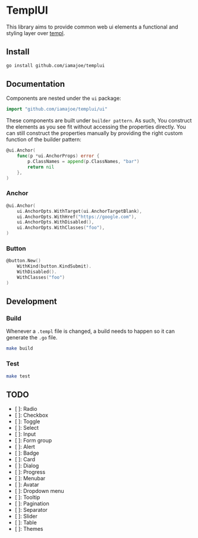 # TemplUI

This library aims to provide common web ui elements a functional and styling layer over [templ](https://github.com/a-h/templ).

## Install

```sh
go install github.com/iamajoe/templui
```

## Documentation

Components are nested under the `ui` package:
```go
import "github.com/iamajoe/templui/ui"
```

These components are built under `builder pattern`. As such, You construct the elements as you see fit without accessing the properties directly.
You can still construct the properties manually by providing the right custom function of the builder pattern:
```go
@ui.Anchor(
    func(p *ui.AnchorProps) error {
        p.ClassNames = append(p.ClassNames, "bar")
        return nil
    },
)
```

### Anchor

```go
@ui.Anchor(
    ui.AnchorOpts.WithTarget(ui.AnchorTargetBlank),
    ui.AnchorOpts.WithHref("https://google.com"),
    ui.AnchorOpts.WithDisabled(),
    ui.AnchorOpts.WithClasses("foo"),
)
```

### Button

```go
@button.New()
    WithKind(button.KindSubmit).
    WithDisabled().
    WithClasses("foo")
)
```

## Development

### Build

Whenever a `.templ` file is changed, a build needs to happen so it can generate the `.go` file.

```sh
make build
```

### Test

```sh
make test
```

## TODO

- [ ]: Radio
- [ ]: Checkbox
- [ ]: Toggle
- [ ]: Select
- [ ]: Input
- [ ]: Form group
- [ ]: Alert
- [ ]: Badge
- [ ]: Card
- [ ]: Dialog
- [ ]: Progress
- [ ]: Menubar
- [ ]: Avatar
- [ ]: Dropdown menu
- [ ]: Tooltip
- [ ]: Pagination
- [ ]: Separator
- [ ]: Slider
- [ ]: Table
- [ ]: Themes
